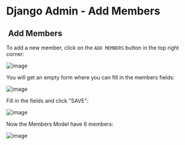 # Django Admin - Add Members

##  Add Members

To add a new member, click on the `ADD MEMBERS`
button in the top right corner:

![image](https://www.w3schools.com/django/screenshot_django_admin9.png)

You will get an empty form where you can fill in the members fields:

![image](https://www.w3schools.com/django/screenshot_django_admin10.png)

Fill in the fields and click "SAVE":

![image](https://www.w3schools.com/django/screenshot_django_admin11.png)

Now the Members Model have 6 members:

![image](https://www.w3schools.com/django/screenshot_django_admin12.png)
